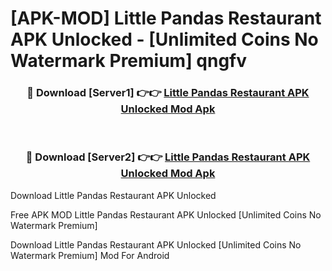 # [APK-MOD] Little Pandas Restaurant APK Unlocked - [Unlimited Coins No Watermark Premium] qngfv



<div align="center">
<h3>🔴 Download [Server1] 👉👉 <a href="https://momento.my/?title=Little_Pandas_Restaurant_APK_Unlocked">Little Pandas Restaurant APK Unlocked Mod Apk</a></h3><br>

<h3>🔴 Download [Server2] 👉👉 <a href="https://momento.my/?title=Little_Pandas_Restaurant_APK_Unlocked">Little Pandas Restaurant APK Unlocked Mod Apk</a></h3>
</div>



Download Little Pandas Restaurant APK Unlocked 

Free APK MOD Little Pandas Restaurant APK Unlocked [Unlimited Coins No Watermark Premium]

Download Little Pandas Restaurant APK Unlocked [Unlimited Coins No Watermark Premium] Mod For Android

